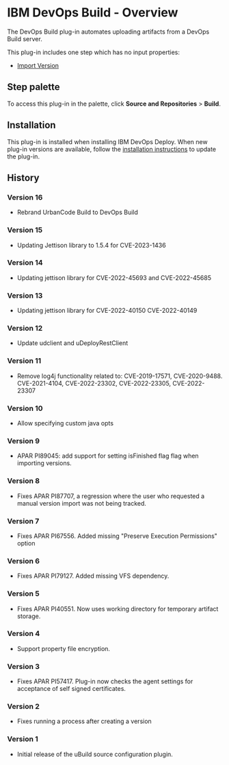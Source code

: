 
# IBM DevOps Build - Overview

The DevOps Build plug-in automates uploading artifacts from a DevOps Build server.

This plug-in includes one step which has no input properties:

* [Import Version](#import_version)


## Step palette

To access this plug-in in the palette, click **Source and Repositories** > **Build**.

## Installation

This plug-in is installed when installing IBM DevOps Deploy. When new plug-in versions are available, follow the [installation instructions](https://community.ibm.com/community/user/wasdevops/blogs/laurel-dickson-bull1/2022/06/13/install-plugins "Installing plug-ins in DevOps Deploy") to update the plug-in.

## History

### Version 16

* Rebrand UrbanCode Build to DevOps Build

### Version 15

* Updating Jettison library to 1.5.4 for CVE-2023-1436

### Version 14

* Updating jettison library for CVE-2022-45693 and CVE-2022-45685

### Version 13

* Updating jettison library for CVE-2022-40150 CVE-2022-40149

### Version 12

* Update udclient and uDeployRestClient

### Version 11

* Remove log4j functionality related to: CVE-2019-17571, CVE-2020-9488. CVE-2021-4104, CVE-2022-23302, CVE-2022-23305, CVE-2022-23307

### Version 10

* Allow specifying custom java opts

### Version 9

* APAR PI89045: add support for setting isFinished flag flag when importing versions.

### Version 8

* Fixes APAR PI87707, a regression where the user who requested a manual version import was not being tracked.

### Version 7

* Fixes APAR PI67556. Added missing "Preserve Execution Permissions" option

### Version 6

* Fixes APAR PI79127. Added missing VFS dependency.

### Version 5

* Fixes APAR PI40551. Now uses working directory for temporary artifact storage.

### Version 4

* Support property file encryption.

### Version 3

* Fixes APAR PI57417. Plug-in now checks the agent settings for acceptance of self signed certificates.

### Version 2

* Fixes running a process after creating a version

### Version 1

* Initial release of the uBuild source configuration plugin.
